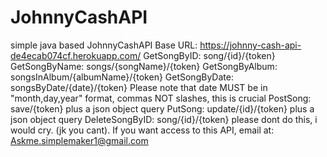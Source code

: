 # JohnnyCashAPI
simple java based JohnnyCashAPI
Base URL: https://johnny-cash-api-de4ecab074cf.herokuapp.com/
GetSongByID: song/{id}/{token}
GetSongByName: songs/{songName}/{token}
GetSongByAlbum: songsInAlbum/{albumName}/{token}
GetSongByDate: songsByDate/{date}/{token} Please note that date MUST be in "month,day,year" format, commas NOT slashes, this is crucial
PostSong: save/{token} plus a json object query
PutSong: update/{id}/{token} plus a json object query
DeleteSongByID: song/{id}/{token} please dont do this, i would cry. (jk you cant).
If you want access to this API, email at: Askme.simplemaker1@gmail.com
